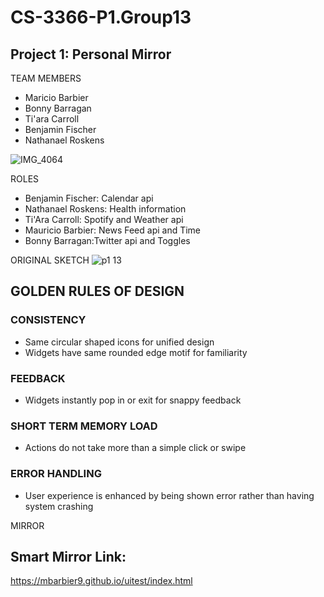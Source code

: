 # CS-3366-P1.Group13
## Project 1: Personal Mirror 

TEAM MEMBERS
- Maricio Barbier
- Bonny Barragan
- Ti'ara Carroll
- Benjamin Fischer
- Nathanael Roskens
  

![IMG_4064](https://user-images.githubusercontent.com/36643475/68096876-4e51ea80-fe79-11e9-99b1-0310d6b08ed9.jpg)

  
ROLES
- Benjamin Fischer: Calendar api
- Nathanael Roskens: Health information
- Ti'Ara Carroll: Spotify and Weather api
- Mauricio Barbier: News Feed api and Time 
- Bonny Barragan:Twitter api and Toggles

ORIGINAL SKETCH
![p1 13](https://user-images.githubusercontent.com/36643475/66956180-92e02800-f029-11e9-832d-71a9d374182f.png)

## GOLDEN RULES OF DESIGN
### CONSISTENCY
 - Same circular shaped icons for unified design
 - Widgets have same rounded edge motif for familiarity
### FEEDBACK 
 - Widgets instantly pop in or exit for snappy feedback
### SHORT TERM MEMORY LOAD
 - Actions do not take more than a simple click or swipe
### ERROR HANDLING
 - User experience is enhanced by being shown error rather than having system crashing 
 
 MIRROR
 
 
 ## Smart Mirror Link:
 https://mbarbier9.github.io/uitest/index.html 

